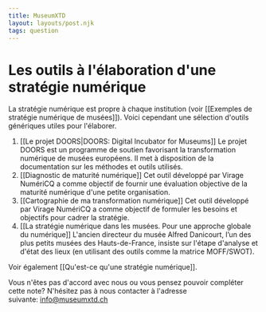 ```yaml
---
title: MuseumXTD
layout: layouts/post.njk
tags: question
---
```

# Les outils à l'élaboration d'une stratégie numérique
La stratégie numérique est propre à chaque institution (voir [[Exemples de stratégie numérique de musées]]). Voici cependant une sélection d'outils génériques utiles pour l'élaborer.  

1. [[Le projet DOORS|DOORS: Digital Incubator for Museums]]
   Le projet DOORS est un programme de soutien favorisant la transformation numérique de musées européens. Il met à disposition de la documentation sur les méthodes et outils utilisés. 
2. [[Diagnostic de maturité numérique]]
   Cet outil développé par Virage NumériCQ a comme objectif de fournir une évaluation objective de la maturité numérique d'une petite organisation. 
3. [[Cartographie de ma transformation numérique]]
   Cet outil développé par Virage NumériCQ a comme objectif de formuler les besoins et objectifs pour cadrer la stratégie. 
4. [[La stratégie numérique dans les musées. Pour une approche globale du numérique]] 
   L'ancien directeur du musée Alfred Danicourt, l’un des plus petits musées des Hauts-de-France, insiste sur l'étape d'analyse et d'état des lieux (en utilisant des outils comme la matrice MOFF/SWOT). 


Voir également [[Qu'est-ce qu'une stratégie numérique]].   

Vous n'êtes pas d'accord avec nous ou vous pensez pouvoir compléter cette note? N'hésitez pas à nous contacter à l'adresse suivante: [info@museumxtd.ch](mailto:info@museumxtd.ch)